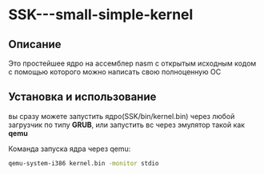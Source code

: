 # SSK---small-simple-kernel
## **Описание**
Это простейшее ядро на ассемблер nasm с открытым исходным кодом с помощью которого можно написать свою полноценную ОС
## **Установка и использование**
вы сразу можете запустить ядро(SSK/bin/kernel.bin) через любой загрузчик по типу **GRUB**,
или запустить вс через эмулятор такой как **qemu**

Команда запуска ядра через qemu:
```bash
qemu-system-i386 kernel.bin -monitor stdio
```

